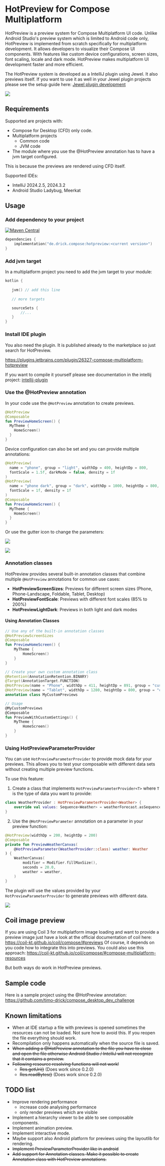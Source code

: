 # HotPreview for Compose Multiplatform

HotPreview is a preview system for Compose Multiplatform UI code. Unlike Android Studio's preview system which is limited to Android code only, HotPreview is implemented from scratch specifically for multiplatform development. It allows developers to visualize their Compose UI components. With features like custom device configurations, screen sizes, font scaling, locale and dark mode. HotPreview makes multiplatform UI development faster and more efficient.

The HotPreview system is developed as a IntelliJ plugin using Jewel. It also previews itself. If you want to use it as well in your Jewel plugin projects please see the setup guide here: [Jewel plugin development](JEWEL.md)

![](screenshots/compose_dev_challenge_home_screen.png)

## Requirements

Supported are projects with:

- Compose for Desktop (CFD) only code.
- Multiplatform projects
    - Common code
    - JVM code
- The module where you use the @HotPreview annotation has to have a jvm target configured.

This is because the previews are rendered using CFD itself.

Supported IDEs:

- IntelliJ 2024.2.5, 2024.3.2
- Android Studio Ladybug, Meerkat

## Usage

### Add dependency to your project

[![Maven Central](https://img.shields.io/maven-central/v/de.drick.compose/hotpreview.svg)](https://mvnrepository.com/artifact/de.drick.compose/hotpreview)

```kotlin
dependencies {
    implementation("de.drick.compose:hotpreview:<current version>")
}
```

### Add jvm target

In a multiplatform project you need to add the jvm target to your module:

```kotlin
kotlin {
    
   jvm() // add this line
   
   // more targets

   sourceSets {
       //...
   }
}
```

### Install IDE plugin

You also need the plugin. It is published already to the  marketplace so just search for HotPreview.

https://plugins.jetbrains.com/plugin/26327-compose-multiplatform-hotpreview

If you want to compile it yourself please see documentation in the intellij project:
[intellij-plugin](intellij-plugin/README.md)

### Use the @HotPreview annotation

In your code use the `@HotPreview` annotation to create previews.

```kotlin
@HotPreview
@Composable
fun PreviewHomeScreen() {
  MyTheme {
    HomeScreen()
  }
}
```

Device configuration can also be set and you can provide multiple annotations:

```kotlin
@HotPreview(
  name = "phone", group = "light", widthDp = 400, heightDp = 800, 
  fontScale = 1.5f, darkMode = false, density = 1f
)
@HotPreview(
  name = "phone dark", group = "dark", widthDp = 1000, heightDp = 800,
  fontScale = 1f, density = 1f
)
@Composable
fun PreviewHomeScreen() {
  MyTheme {
    HomeScreen()
  }
}
```

Or use the gutter icon to change the parameters:

![](screenshots/gutter_icon_sample_a.png)

![](screenshots/gutter_icon_sample_b.png)

### Annotation classes

HotPreview provides several built-in annotation classes that combine multiple `@HotPreview` annotations for common use cases:

- **HotPreviewScreenSizes**: Previews for different screen sizes (Phone, Phone-Landscape, Foldable, Tablet, Desktop)
- **HotPreviewFontScale**: Previews with different font scales (85% to 200%)
- **HotPreviewLightDark**: Previews in both light and dark modes

#### Using Annotation Classes

```kotlin
// Use any of the built-in annotation classes
@HotPreviewScreenSizes
@Composable
fun PreviewHomeScreen() {
    MyTheme {
        HomeScreen()
    }
}

// Create your own custom annotation class
@Retention(AnnotationRetention.BINARY)
@Target(AnnotationTarget.FUNCTION)
@HotPreview(name = "Phone", widthDp = 411, heightDp = 891, group = "custom")
@HotPreview(name = "Tablet", widthDp = 1280, heightDp = 800, group = "custom")
annotation class MyCustomPreviews

// Usage
@MyCustomPreviews
@Composable
fun PreviewWithCustomSettings() {
    MyTheme {
        HomeScreen()
    }
}
```



### Using HotPreviewParameterProvider

You can use `HotPreviewParameterProvider` to provide mock data for your previews. This allows you to test your composable with different data sets without creating multiple preview functions.

To use this feature:

1. Create a class that implements `HotPreviewParameterProvider<T>` where `T` is the type of data you want to provide:

```kotlin
class WeatherProvider : HotPreviewParameterProvider<Weather> {
    override val values: Sequence<Weather> = weatherForecast.asSequence()
}
```

2. Use the `@HotPreviewParameter` annotation on a parameter in your preview function:

```kotlin
@HotPreview(widthDp = 200, heightDp = 200)
@Composable
private fun PreviewWeatherCanvas(
    @HotPreviewParameter(WeatherProvider::class) weather: Weather
) {
    WeatherCanvas(
        modifier = Modifier.fillMaxSize(),
        seconds = 20.0,
        weather = weather,
    )
}
```

The plugin will use the values provided by your `HotPreviewParameterProvider` to generate previews with different data.

![](screenshots/hotpreview_parameter_provider_sample.png)

## Coil image preview

If you are using Coil 3 for multiplatform image loading and want to provide a preview image just have a look at the official documentation of coil here: https://coil-kt.github.io/coil/compose/#previews
Of course, it depends on you code how to integrate this into previews. You could also use this approach: https://coil-kt.github.io/coil/compose/#compose-multiplatform-resources

But both ways do work in HotPreview previews.


## Sample code

Here is a sample project using the @HotPreview annotation:
https://github.com/timo-drick/compose_desktop_dev_challenge


## Known limitations

- When at IDE startup a file with previews is opened sometimes the resources can not be loaded. Not sure how to avoid this. If you reopen the file everything should work.
- Recompilation only happens automatically when the source file is saved.
- ~~When adding a @HotPreview annotation to the file you have to close and open the file otherwise Android Studio / IntelliJ will not recognize that it contains a preview.~~
- ~~Following resource resolving functions will not work!~~
  - ~~Res.getUri()~~ (Does work since 0.2.0)
  - ~~Res.readBytes()~~ (Does work since 0.2.0)

## TODO list

- Improve rendering performance
  - increase code analysing performance
  - only render previews which are visible
- Implement a hierarchy viewer to be able to see composable components.
- Implement animation preview.
- Implement interactive mode.
- Maybe support also Android platform for previews using the layoutlib for rendering.
- ~~Implement PreviewParameterProvider like in android~~
- ~~Add support for Annotation classes. Make it possible to create Annotation class with HotPreview annotations.~~
